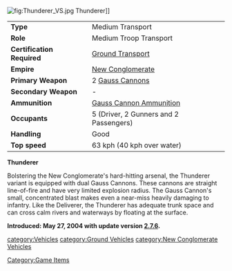 ![](Thunderer_VS.jpg "fig:Thunderer_VS.jpg") Thunderer\]\]

|                            |                                                               |
|----------------------------|---------------------------------------------------------------|
| **Type**                   | Medium Transport                                              |
| **Role**                   | Medium Troop Transport                                        |
| **Certification Required** | [Ground Transport](Ground_Transport "wikilink")               |
| **Empire**                 | [New Conglomerate](New_Conglomerate "wikilink")               |
| **Primary Weapon**         | 2 [Gauss Cannons](Gauss_Cannon "wikilink")                    |
| **Secondary Weapon**       | \-                                                            |
| **Ammunition**             | [Gauss Cannon Ammunition](Gauss_Cannon_Ammunition "wikilink") |
| **Occupants**              | 5 (Driver, 2 Gunners and 2 Passengers)                        |
| **Handling**               | Good                                                          |
| **Top speed**              | 63 kph (40 kph over water)                                    |

**Thunderer**

Bolstering the New Conglomerate's hard-hitting arsenal, the Thunderer
variant is equipped with dual Gauss Cannons. These cannons are straight
line-of-fire and have very limited explosion radius. The Gauss Cannon's
small, concentrated blast makes even a near-miss heavily damaging to
infantry. Like the Deliverer, the Thunderer has adequate trunk space and
can cross calm rivers and waterways by floating at the surface.

**Introduced: May 27, 2004 with update version
[2.7.6](2.7.6 "wikilink").**

[category:Vehicles](category:Vehicles "wikilink") [category:Ground
Vehicles](category:Ground_Vehicles "wikilink") [category:New
Conglomerate Vehicles](category:New_Conglomerate_Vehicles "wikilink")

[Category:Game Items](Category:Game_Items "wikilink")